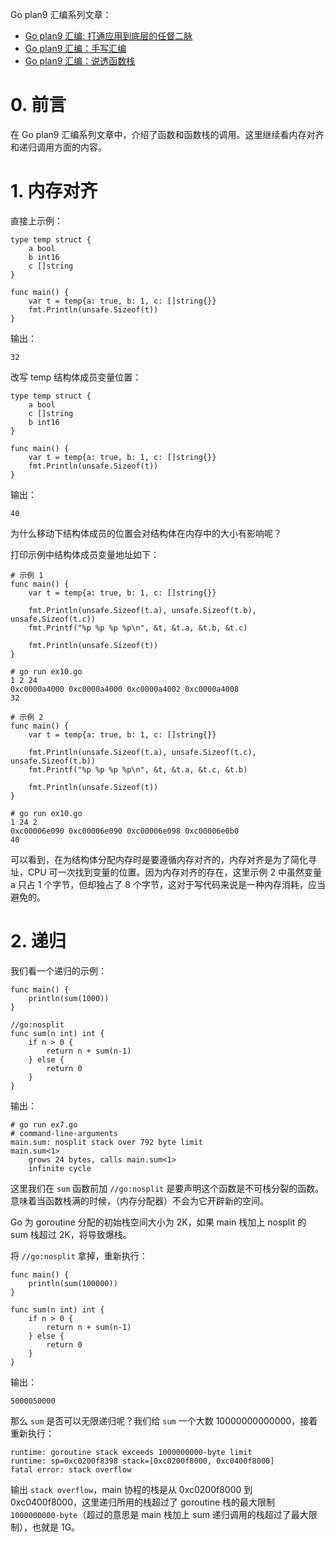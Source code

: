 Go plan9 汇编系列文章：
- [Go plan9 汇编: 打通应用到底层的任督二脉](https://www.cnblogs.com/xingzheanan/p/18390537)
- [Go plan9 汇编：手写汇编](https://www.cnblogs.com/xingzheanan/p/18391474)
- [Go plan9 汇编：说透函数栈](https://www.cnblogs.com/xingzheanan/p/18392005)


# 0. 前言

在 Go plan9 汇编系列文章中，介绍了函数和函数栈的调用。这里继续看内存对齐和递归调用方面的内容。

# 1. 内存对齐

直接上示例：  
```
type temp struct {
	a bool
	b int16
	c []string
}

func main() {
	var t = temp{a: true, b: 1, c: []string{}}
	fmt.Println(unsafe.Sizeof(t))
}
```

输出：  
```
32
```

改写 temp 结构体成员变量位置：
```
type temp struct {
	a bool
    c []string
	b int16
}

func main() {
	var t = temp{a: true, b: 1, c: []string{}}
	fmt.Println(unsafe.Sizeof(t))
}
```

输出：
```
40
```

为什么移动下结构体成员的位置会对结构体在内存中的大小有影响呢？


打印示例中结构体成员变量地址如下：  
```
# 示例 1
func main() {
	var t = temp{a: true, b: 1, c: []string{}}

	fmt.Println(unsafe.Sizeof(t.a), unsafe.Sizeof(t.b), unsafe.Sizeof(t.c))
	fmt.Printf("%p %p %p %p\n", &t, &t.a, &t.b, &t.c)

	fmt.Println(unsafe.Sizeof(t))
}

# go run ex10.go 
1 2 24
0xc0000a4000 0xc0000a4000 0xc0000a4002 0xc0000a4008
32

# 示例 2
func main() {
	var t = temp{a: true, b: 1, c: []string{}}

	fmt.Println(unsafe.Sizeof(t.a), unsafe.Sizeof(t.c), unsafe.Sizeof(t.b))
	fmt.Printf("%p %p %p %p\n", &t, &t.a, &t.c, &t.b)

	fmt.Println(unsafe.Sizeof(t))
}

# go run ex10.go 
1 24 2
0xc00006e090 0xc00006e090 0xc00006e098 0xc00006e0b0
40
```

可以看到，在为结构体分配内存时是要遵循内存对齐的，内存对齐是为了简化寻址，CPU 可一次找到变量的位置。因为内存对齐的存在，这里示例 2 中虽然变量 a 只占 1 个字节，但却独占了 8 个字节，这对于写代码来说是一种内存消耗，应当避免的。

# 2. 递归

我们看一个递归的示例：
```
func main() {
	println(sum(1000))
}

//go:nosplit
func sum(n int) int {
	if n > 0 {
		return n + sum(n-1)
	} else {
		return 0
	}
}
```

输出：
```
# go run ex7.go 
# command-line-arguments
main.sum: nosplit stack over 792 byte limit
main.sum<1>
    grows 24 bytes, calls main.sum<1>
    infinite cycle
```

这里我们在 `sum` 函数前加 `//go:nosplit` 是要声明这个函数是不可栈分裂的函数。意味着当函数栈满的时候，（内存分配器）不会为它开辟新的空间。

Go 为 goroutine 分配的初始栈空间大小为 2K，如果  main 栈加上 nosplit 的 sum 栈超过 2K，将导致爆栈。

将 `//go:nosplit` 拿掉，重新执行：
```
func main() {
	println(sum(100000))
}

func sum(n int) int {
	if n > 0 {
		return n + sum(n-1)
	} else {
		return 0
	}
}
```

输出：
```
5000050000
```

那么 `sum` 是否可以无限递归呢？我们给 `sum` 一个大数 10000000000000，接着重新执行：
```
runtime: goroutine stack exceeds 1000000000-byte limit
runtime: sp=0xc0200f8398 stack=[0xc0200f8000, 0xc0400f8000]
fatal error: stack overflow
```

输出 `stack overflow`，main 协程的栈是从 0xc0200f8000 到 0xc0400f8000，这里递归所用的栈超过了 goroutine 栈的最大限制 `1000000000-byte`（超过的意思是 main 栈加上 sum 递归调用的栈超过了最大限制），也就是 1G。

